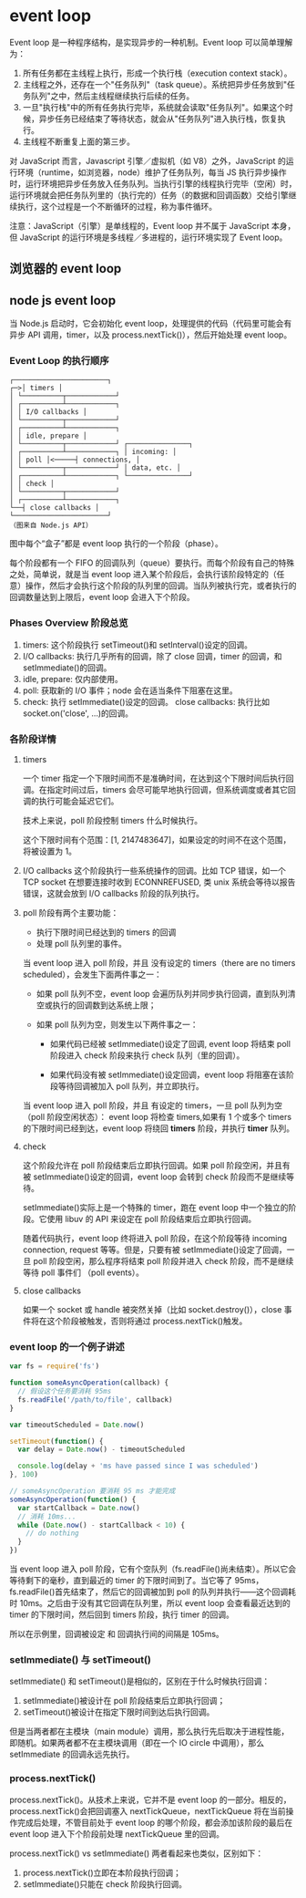 # event loop

Event loop 是一种程序结构，是实现异步的一种机制。Event loop 可以简单理解为：

1. 所有任务都在主线程上执行，形成一个执行栈（execution context stack）。
2. 主线程之外，还存在一个"任务队列"（task queue）。系统把异步任务放到"任务队列"之中，然后主线程继续执行后续的任务。
3. 一旦"执行栈"中的所有任务执行完毕，系统就会读取"任务队列"。如果这个时候，异步任务已经结束了等待状态，就会从"任务队列"进入执行栈，恢复执行。
4. 主线程不断重复上面的第三步。

对 JavaScript 而言，Javascript 引擎／虚拟机（如 V8）之外，JavaScript 的运行环境（runtime，如浏览器，node）维护了任务队列，每当 JS 执行异步操作时，运行环境把异步任务放入任务队列。当执行引擎的线程执行完毕（空闲）时，运行环境就会把任务队列里的（执行完的）任务（的数据和回调函数）交给引擎继续执行，这个过程是一个不断循环的过程，称为事件循环。

注意：JavaScript（引擎）是单线程的，Event loop 并不属于 JavaScript 本身，但 JavaScript 的运行环境是多线程／多进程的，运行环境实现了 Event loop。

## 浏览器的 event loop

## node js event loop

当 Node.js 启动时，它会初始化 event loop，处理提供的代码（代码里可能会有异步 API 调用，timer，以及 process.nextTick()），然后开始处理 event loop。

### Event Loop 的执行顺序

```
┌───────────────────────┐
┌─>│ timers │
│ └──────────┬────────────┘
│ ┌──────────┴────────────┐
│ │ I/O callbacks │
│ └──────────┬────────────┘
│ ┌──────────┴────────────┐
│ │ idle, prepare │
│ └──────────┬────────────┘ ┌───────────────┐
│ ┌──────────┴────────────┐ │ incoming: │
│ │ poll │<─────┤ connections, │
│ └──────────┬────────────┘ │ data, etc. │
│ ┌──────────┴────────────┐ └───────────────┘
│ │ check │
│ └──────────┬────────────┘
│ ┌──────────┴────────────┐
└──┤ close callbacks │
└───────────────────────┘
（图来自 Node.js API）
```

图中每个“盒子”都是 event loop 执行的一个阶段（phase）。

每个阶段都有一个 FIFO 的回调队列（queue）要执行。而每个阶段有自己的特殊之处，简单说，就是当 event loop 进入某个阶段后，会执行该阶段特定的（任意）操作，然后才会执行这个阶段的队列里的回调。当队列被执行完，或者执行的回调数量达到上限后，event loop 会进入下个阶段。

### Phases Overview 阶段总览

1. timers: 这个阶段执行 setTimeout()和 setInterval()设定的回调。
2. I/O callbacks: 执行几乎所有的回调，除了 close 回调，timer 的回调，和 setImmediate()的回调。
3. idle, prepare: 仅内部使用。
4. poll: 获取新的 I/O 事件；node 会在适当条件下阻塞在这里。
5. check: 执行 setImmediate()设定的回调。
   close callbacks: 执行比如 socket.on('close', ...)的回调。

### 各阶段详情

1. timers

    一个 timer 指定一个下限时间而不是准确时间，在达到这个下限时间后执行回调。在指定时间过后，timers 会尽可能早地执行回调，但系统调度或者其它回调的执行可能会延迟它们。

    技术上来说，poll 阶段控制 timers 什么时候执行。

    这个下限时间有个范围：[1, 2147483647]，如果设定的时间不在这个范围，将被设置为 1。

2. I/O callbacks
    这个阶段执行一些系统操作的回调。比如 TCP 错误，如一个 TCP socket 在想要连接时收到 ECONNREFUSED,
    类 unix 系统会等待以报告错误，这就会放到 I/O callbacks 阶段的队列执行。

3. poll 阶段有两个主要功能：

    * 执行下限时间已经达到的 timers 的回调
    * 处理 poll 队列里的事件。

    当 event loop 进入 poll 阶段，并且 没有设定的 timers（there are no timers scheduled），会发生下面两件事之一：

    * 如果 poll 队列不空，event loop 会遍历队列并同步执行回调，直到队列清空或执行的回调数到达系统上限；

    * 如果 poll 队列为空，则发生以下两件事之一：
        
        - 如果代码已经被 setImmediate()设定了回调, event loop 将结束 poll 阶段进入 check 阶段来执行 check 队列（里的回调）。
        
        - 如果代码没有被 setImmediate()设定回调，event loop 将阻塞在该阶段等待回调被加入 poll 队列，并立即执行。

    当 event loop 进入 poll 阶段，并且 有设定的 timers，一旦 poll 队列为空（poll 阶段空闲状态）： event loop 将检查 timers,如果有 1 个或多个 timers 的下限时间已经到达，event loop 将绕回 **timers** 阶段，并执行 **timer** 队列。

4. check

    这个阶段允许在 poll 阶段结束后立即执行回调。如果 poll 阶段空闲，并且有被 setImmediate()设定的回调，event loop 会转到 check 阶段而不是继续等待。

    setImmediate()实际上是一个特殊的 timer，跑在 event loop 中一个独立的阶段。它使用 libuv 的 API 来设定在 poll 阶段结束后立即执行回调。

    随着代码执行，event loop 终将进入 poll 阶段，在这个阶段等待 incoming connection, request 等等。但是，只要有被 setImmediate()设定了回调，一旦 poll 阶段空闲，那么程序将结束 poll 阶段并进入 check 阶段，而不是继续等待 poll 事件们 （poll events）。

5. close callbacks

    如果一个 socket 或 handle 被突然关掉（比如 socket.destroy()），close 事件将在这个阶段被触发，否则将通过 process.nextTick()触发。

### event loop 的一个例子讲述

```js
var fs = require('fs')

function someAsyncOperation(callback) {
  // 假设这个任务要消耗 95ms
  fs.readFile('/path/to/file', callback)
}

var timeoutScheduled = Date.now()

setTimeout(function() {
  var delay = Date.now() - timeoutScheduled

  console.log(delay + 'ms have passed since I was scheduled')
}, 100)

// someAsyncOperation 要消耗 95 ms 才能完成
someAsyncOperation(function() {
  var startCallback = Date.now()
  // 消耗 10ms...
  while (Date.now() - startCallback < 10) {
    // do nothing
  }
})
```

当 event loop 进入 poll 阶段，它有个空队列（fs.readFile()尚未结束）。所以它会等待剩下的毫秒，直到最近的 timer 的下限时间到了。当它等了 95ms，fs.readFile()首先结束了，然后它的回调被加到 poll
的队列并执行——这个回调耗时 10ms。之后由于没有其它回调在队列里，所以 event loop 会查看最近达到的 timer 的下限时间，然后回到 timers 阶段，执行 timer 的回调。

所以在示例里，回调被设定 和 回调执行间的间隔是 105ms。

### setImmediate() 与 setTimeout()

setImmediate() 和 setTimeout()是相似的，区别在于什么时候执行回调：

1. setImmediate()被设计在 poll 阶段结束后立即执行回调；
2. setTimeout()被设计在指定下限时间到达后执行回调。

但是当两者都在主模块（main module）调用，那么执行先后取决于进程性能，即随机。如果两者都不在主模块调用（即在一个 IO circle 中调用），那么 setImmediate 的回调永远先执行。

### process.nextTick()

process.nextTick()。从技术上来说，它并不是 event loop 的一部分。相反的，process.nextTick()会把回调塞入 nextTickQueue，nextTickQueue 将在当前操作完成后处理，不管目前处于 event loop 的哪个阶段，都会添加该阶段的最后在 event loop 进入下个阶段前处理 nextTickQueue 里的回调。

process.nextTick() vs setImmediate()
两者看起来也类似，区别如下：

1.  process.nextTick()立即在本阶段执行回调；
2.  setImmediate()只能在 check 阶段执行回调。
